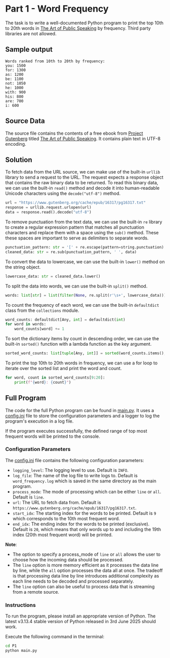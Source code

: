 # Part 1 - Word Frequency

The task is to write a well-documented Python program to print the top 10th to 20th words in [The Art of Public Speaking](https://www.gutenberg.org/cache/epub/16317/pg16317.txt) by frequency. Third party libraries are not allowed.

## Sample output

```
Words ranked from 10th to 20th by frequency:
you: 1500
for: 1300
as: 1200
be: 1100
not: 1050
he: 1000
with: 900
his: 800
are: 700
i: 600
```

## Source Data

The source file contains the contents of a free ebook from [Project Gutenberg](https://www.gutenberg.org) titled [The Art of Public Speaking](https://www.gutenberg.org/cache/epub/16317/pg16317.txt). It contains plain text in UTF-8 encoding.

## Solution

To fetch data from the URL source, we can make use of the built-in `urllib` library to send a request to the URL. The request expects a response object that contains the raw binary data to be returned. To read this binary data, we can use the built-in `read()` method and decode it into human-readable Unicode characters using the `decode("utf-8")` method.

```python
url = "https://www.gutenberg.org/cache/epub/16317/pg16317.txt"
response = urllib.request.urlopen(url)
data = response.read().decode("utf-8")
```

To remove punctuation from the text data, we can use the built-in `re` library to create a regular expression pattern that matches all punctuation characters and replace them with a space using the `sub()` method. These these spaces are important to serve as delimiters to separate words.

```python
punctuation_pattern: str = '[' + re.escape(pattern=string.punctuation) + ']'
cleaned_data: str = re.sub(punctuation_pattern, ' ', data)
```

To convert the data to lowercase, we can use the built-in `lower()` method on the string object.

```python
lowercase_data: str = cleaned_data.lower()
```

To split the data into words, we can use the built-in `split()` method.

```python
words: list[str] = list(filter(None, re.split(r'\s+', lowercase_data)))
```

To count the frequency of each word, we can use the built-in `defaultdict` class from the `collections` module.

```python
word_counts: defaultdict[Any, int] = defaultdict(int)
for word in words:
    word_counts[word] += 1
```

To sort the dictionary items by count in descending order, we can use the built-in `sorted()` function with a lambda function as the key argument.

```python
sorted_word_counts: list[tuple[Any, int]] = sorted(word_counts.items(), key=lambda item: item[1], reverse=True)
```

To print the top 10th to 20th words in frequency, we can use a for loop to iterate over the sorted list and print the word and count.

```python
for word, count in sorted_word_counts[9:20]:
    print(f"{word}: {count}")
```

## Full Program

The code for the full Python program can be found in [main.py](./main.py). It uses a [config.ini](./config.ini) file to store the configuration parameters and a logger to log the program's execution in a log file.

If the program executes successfully, the defined range of top most frequent words will be printed to the console.

### Configuration Parameters

The [config.ini](./config.ini) file contains the following configuration parameters:

- `logging_level`: The logging level to use. Default is `INFO`.
- `log_file`: The name of the log file to write logs to. Default is `word_frequency.log` which is saved in the same directory as the main program.
- `process_mode`: The mode of processing which can be either `line` or `all`. Default is `line`.
- `url`: The URL to fetch data from. Default is `https://www.gutenberg.org/cache/epub/16317/pg16317.txt`.
- `start_idx`: The starting index for the words to be printed. Default is `9` which corresponds to the 10th most frequent word.
- `end_idx`: The ending index for the words to be printed (exclusive). Default is `20`, which means that only words up to and including the 19th index (20th most frequent word) will be printed.

**Note**:
- The option to specify a process_mode of `line` or `all` allows the user to choose how the incoming data should be processed. 
- The `line` option is more memory efficient as it processes the data line by line, while the `all` option processes the data all at once. The tradeoff is that processing data line by line introduces additional complexity as each line needs to be decoded and processed separately.
- The `line` option can also be useful to process data that is streaming from a remote source.

### Instructions

To run the program, please install an appropriate version of Python. The latest v3.13.4 stable version of Python released in 3rd June 2025 should work.

Execute the following command in the terminal:

```bash
cd P1
python main.py
```
